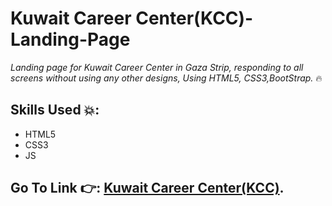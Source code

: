 # Kuwait Career Center(KCC)-Landing-Page
*Landing page for Kuwait Career Center in Gaza Strip,  responding to all screens without using any other designs, Using HTML5, CSS3,BootStrap.* 🔥
## Skills Used 💥:
- HTML5
- CSS3
- JS
## Go To Link 👉: [Kuwait Career Center(KCC)](https://mai-elhajeen.github.io/KCC-Landing-Page/).
